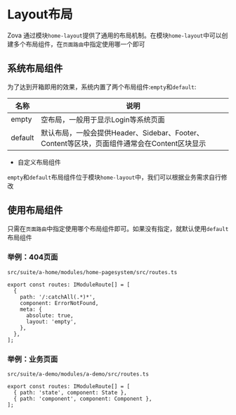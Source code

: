# Layout布局

Zova 通过模块`home-layout`提供了通用的布局机制。在模块`home-layout`中可以创建多个布局组件，在`页面路由`中指定使用哪一个即可

## 系统布局组件

为了达到开箱即用的效果，系统内置了两个布局组件:`empty`和`default`:

| 名称    | 说明                                                                                        |
| ------- | ------------------------------------------------------------------------------------------- |
| empty   | 空布局，一般用于显示Login等系统页面                                                         |
| default | 默认布局，一般会提供Header、Sidebar、Footer、Content等区块，页面组件通常会在Content区块显示 |

- 自定义布局组件

`empty`和`default`布局组件位于模块`home-layout`中，我们可以根据业务需求自行修改

## 使用布局组件

只需在`页面路由`中指定使用哪个布局组件即可。如果没有指定，就默认使用`default`布局组件

### 举例：404页面

`src/suite/a-home/modules/home-pagesystem/src/routes.ts`

```typescript{7}
export const routes: IModuleRoute[] = [
  {
    path: '/:catchAll(.*)*',
    component: ErrorNotFound,
    meta: {
      absolute: true,
      layout: 'empty',
    },
  },
];
```

### 举例：业务页面

`src/suite/a-demo/modules/a-demo/src/routes.ts`

```typescript{2-3}
export const routes: IModuleRoute[] = [
  { path: 'state', component: State },
  { path: 'component', component: Component },
];
```
